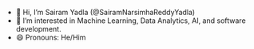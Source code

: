 - 👋 Hi, I’m Sairam Yadla (@SairamNarsimhaReddyYadla)
- 👀 I’m interested in Machine Learning, Data Analytics, AI, and software development.
- 😄 Pronouns: He/Him


<!---
SairamNarsimhaReddyYadla/SairamNarsimhaReddyYadla is a ✨ special ✨ repository because its `README.md` (this file) appears on your GitHub profile.
You can click the Preview link to take a look at your changes.
--->
